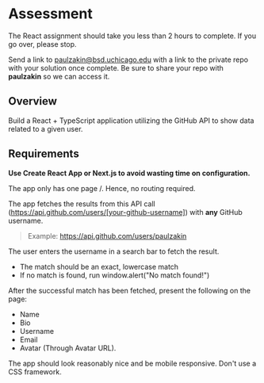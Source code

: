# Assessment 

The React assignment should take you less than 2 hours to complete. If you go over, please stop. 

Send a link to paulzakin@bsd.uchicago.edu with a link to the private repo with your solution once complete. Be sure to share your repo with **paulzakin** so we can access it.

## Overview

Build a React + TypeScript application utilizing the GitHub API to show data related to a given user. 

## Requirements

**Use Create React App or Next.js to avoid wasting time on configuration.** 

The app only has one page /. Hence, no routing required. 

The app fetches the results from this API call (https://api.github.com/users/[your-github-username]) with **any** GitHub username. 

> Example: https://api.github.com/users/paulzakin

The user enters the username in a search bar to fetch the result.

- The match should be an exact, lowercase match
- If no match is found, run window.alert("No match found!")

After the successful match has been fetched, present the following on the page: 

- Name 
- Bio 
- Username 
- Email
- Avatar (Through Avatar URL). 

The app should look reasonably nice and be mobile responsive. Don't use a CSS framework.
